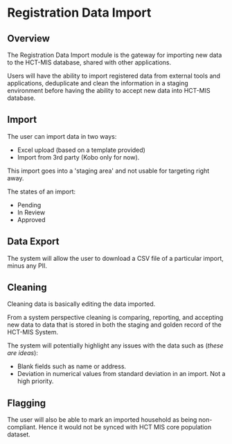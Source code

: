 # Registration Data Import

## Overview

The Registration Data Import module is the gateway for importing new data to the HCT-MIS database, shared with other applications.

Users will have the ability to import registered data from external tools and applications, deduplicate and clean the information in a staging environment before having the ability to accept new data into HCT-MIS database.

## Import

The user can import data in two ways:

* Excel upload \(based on a template provided\)
* Import from 3rd party \(Kobo only for now\).

This import goes into a 'staging area' and not usable for targeting right away.

The states of an import:

* Pending
* In Review
* Approved

## Data Export

The system will allow the user to download a CSV file of a particular import, minus any PII.

## Cleaning

Cleaning data is basically editing the data imported.

From a system perspective cleaning is comparing, reporting, and accepting new data to data that is stored in both the staging and golden record of the HCT-MIS System.

The system will potentially highlight any issues with the data such as \(_these are ideas_\):

* Blank fields such as name or address.
* Deviation in numerical values from standard deviation in an import. Not a high priority.

## Flagging

The user will also be able to mark an imported household as being non-compliant. Hence it would not be synced with HCT MIS core population dataset.



